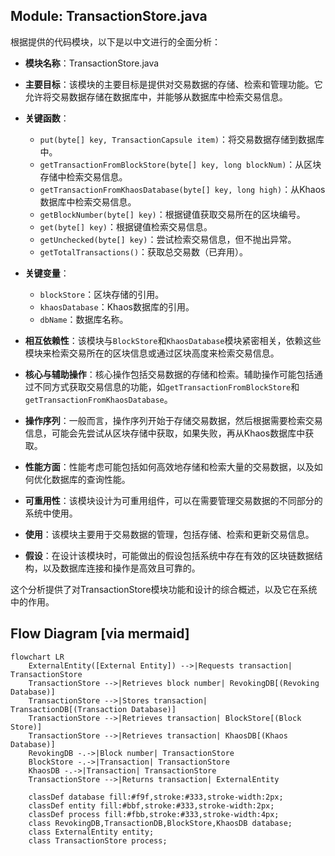 ## Module: TransactionStore.java
根据提供的代码模块，以下是以中文进行的全面分析：

- **模块名称**：TransactionStore.java

- **主要目标**：该模块的主要目标是提供对交易数据的存储、检索和管理功能。它允许将交易数据存储在数据库中，并能够从数据库中检索交易信息。

- **关键函数**：
  - `put(byte[] key, TransactionCapsule item)`：将交易数据存储到数据库中。
  - `getTransactionFromBlockStore(byte[] key, long blockNum)`：从区块存储中检索交易信息。
  - `getTransactionFromKhaosDatabase(byte[] key, long high)`：从Khaos数据库中检索交易信息。
  - `getBlockNumber(byte[] key)`：根据键值获取交易所在的区块编号。
  - `get(byte[] key)`：根据键值检索交易信息。
  - `getUnchecked(byte[] key)`：尝试检索交易信息，但不抛出异常。
  - `getTotalTransactions()`：获取总交易数（已弃用）。

- **关键变量**：
  - `blockStore`：区块存储的引用。
  - `khaosDatabase`：Khaos数据库的引用。
  - `dbName`：数据库名称。

- **相互依赖性**：该模块与`BlockStore`和`KhaosDatabase`模块紧密相关，依赖这些模块来检索交易所在的区块信息或通过区块高度来检索交易信息。

- **核心与辅助操作**：核心操作包括交易数据的存储和检索。辅助操作可能包括通过不同方式获取交易信息的功能，如`getTransactionFromBlockStore`和`getTransactionFromKhaosDatabase`。

- **操作序列**：一般而言，操作序列开始于存储交易数据，然后根据需要检索交易信息，可能会先尝试从区块存储中获取，如果失败，再从Khaos数据库中获取。

- **性能方面**：性能考虑可能包括如何高效地存储和检索大量的交易数据，以及如何优化数据库的查询性能。

- **可重用性**：该模块设计为可重用组件，可以在需要管理交易数据的不同部分的系统中使用。

- **使用**：该模块主要用于交易数据的管理，包括存储、检索和更新交易信息。

- **假设**：在设计该模块时，可能做出的假设包括系统中存在有效的区块链数据结构，以及数据库连接和操作是高效且可靠的。

这个分析提供了对TransactionStore模块功能和设计的综合概述，以及它在系统中的作用。
## Flow Diagram [via mermaid]
```mermaid
flowchart LR
    ExternalEntity([External Entity]) -->|Requests transaction| TransactionStore
    TransactionStore -->|Retrieves block number| RevokingDB[(Revoking Database)]
    TransactionStore -->|Stores transaction| TransactionDB[(Transaction Database)]
    TransactionStore -->|Retrieves transaction| BlockStore[(Block Store)]
    TransactionStore -->|Retrieves transaction| KhaosDB[(Khaos Database)]
    RevokingDB -.->|Block number| TransactionStore
    BlockStore -.->|Transaction| TransactionStore
    KhaosDB -.->|Transaction| TransactionStore
    TransactionStore -->|Returns transaction| ExternalEntity

    classDef database fill:#f9f,stroke:#333,stroke-width:2px;
    classDef entity fill:#bbf,stroke:#333,stroke-width:2px;
    classDef process fill:#fbb,stroke:#333,stroke-width:4px;
    class RevokingDB,TransactionDB,BlockStore,KhaosDB database;
    class ExternalEntity entity;
    class TransactionStore process;
```
